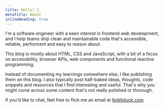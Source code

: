 ```yaml
---
title: Hello! 👋
metaTitle: About
inlineHeading: true
---
```


I'm a software engineer with a keen interest in frontend web development, and I help teams ship clean and maintainable code that's
accessible, reliable, performant and easy to reason about.

This blog is mostly about HTML, CSS and JavaScript, with a bit of a focus on accessibility, browser APIs, web components and functional
reactive programming.

Instead of documenting my learnings somewhere else, I like publishing them on this blog. I also typically post half-baked ideas, thoughts,
code snippets and resources that I find interesting and useful. That's why you might come across some content that's not really polished or
thorough.

If you'd like to chat, feel free to flick me an email at [fed@duck.com](mailto:fed@duck.com).

